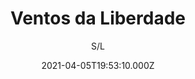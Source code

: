 ---
id: '79bd7e3c-3617-4cd5-a41c-c30e87e33438'
type: 'movie' # Filme, Série, Anime
title: "Ventos da Liberdade"
synopsis: ["No verão de 1979, na Alemanha Oriental, uma família bola um ousado plano para finalmente conseguir deixar o local: montar um grande balão caseiro que irá flutuar até a fronteira ocidental e repousar naturalmente logo depois. No entanto, na primeira tentativa, o clima instável faz com que eles pratiquem um pouso forçado e as autoridades são avisadas, fazendo com que a família corra contra o tempo.",
]
originalTitle: "Ballon"
date: '2021-04-05T19:53:10.000Z'
update: '2021-04-05T19:53:10.000Z'
releaseDate: '2018-09-27T03:00:00.000Z'
imdb:
  rating: '7.5' # 8.5
  id: '' # tt0470752
duration: '2h 05 Min'
trailer:
  urls: [
    'IUM_s2EusXI',
  ]
tags: ['720p']
genre: ['Drama', 'História', 'Suspense'] #
quality: 'BluRay' # BluRay, WEB-DL, HDTV, WEB-DL4K, WEB-DLe
format: 'Mkv' # MKV, MP4, TS
audio: 'Português' # Dublado, Legendado, Dual Audio, Dub & Leg
subtitle: 'S/L' # Português, inglês,
size: '1.93 GB' # 4.8 GB
audioQuality: 10
videoQuality: 10
directors: []
#  - name: 'Lana Wachowski'
#    image: ''
#  - name: 'Lilly Wachowski'
#    image: ''
cast: []
#  - name: 'Keanu Reeves'
#    image: ''
#    characterName: 'Neo'
writers: []
#  - name: ''
#    image: ''
maturityRating:
  age: '' # L , 10, 12, 14, 16, 18
  topics: [''] # Violence, Illegal drugs, Inappropriate Language, Legal Drugs, Sexual Content, Extreme Violence
###########################################
download:
  
  - url: 'magnet:?xt=urn:btih:3C15D1CBD0ED03F9D5CB334B3C79F2D82FBF1C0B&dn=Ballon.2018.720p.BDRip.Dublado.mkv&tr=udp%3a%2f%2ftracker.openbittorrent.com%3a80%2fannounce&tr=udp%3a%2f%2ftracker.opentrackr.org%3a1337%2fannounce'
    resolution: '720p' # 720p, 1080p, 4K,
    audio: 'Dublado' # Dublado, Legendado, Dual Audio
    size: '' # 4.8 GB
    quality: '' # BluRay, WEB-DL
    format: '' # MKV
images:
  cover: '/assets/movies/ventos-da-liberdade.jpg'
  background: '/assets/movies/'
---